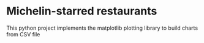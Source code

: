 # Michelin-starred restaurants 
This python project implements the matplotlib plotting library to build charts from CSV file
